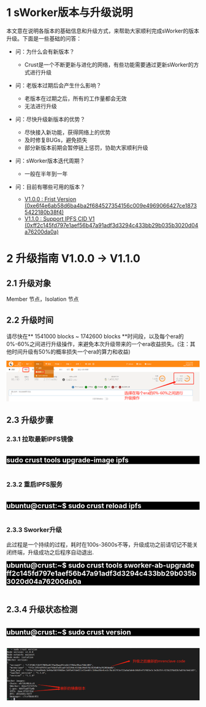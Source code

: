 # **1 sWorker版本与升级说明**
本文意在说明各版本的基础信息和升级方式，来帮助大家顺利完成sWorker的版本升级。下面是一些基础的问答：

- 问：为什么会有新版本？
  - Crust是一个不断更新与进化的网络，有些功能需要通过更新sWorker的方式进行升级

- 问：老版本过期后会产生什么影响？ 
  - 老版本在过期之后，所有的工作量都会无效
  - 无法进行升级

- 问：尽快升级新版本的优势？
  - 尽快接入新功能，获得网络上的优势
  - 及时修复BUGs，避免损失
  - 部分新版本前期会暂停链上惩罚，协助大家顺利升级

- 问：sWorker版本迭代周期？
  - 一般在半年到一年 

- 问：目前有哪些可用的版本？
  - [V1.0.0 : Frist Version (0xe6f4e6ab58d6ba4ba2f684527354156c009e4969066427ce18735422180b38f4)](https://github.com/crustio/crust-sworker/releases/tag/v1.0.0)
  - [V1.1.0 : Support IPFS CID V1 (0xff2c145fd797e1aef56b47a91adf3d3294c433bb29b035b3020d04a76200da0a)](https://github.com/crustio/crust-sworker/releases/tag/v1.1.0)

# **2 升级指南 V1.0.0 -> V1.1.0**

## **2.1 升级对象**
Member 节点，Isolation 节点

## **2.2 升级时间**

请尽快在** 1541000 blocks ~ 1742600 blocks **时间段，以及每个era的0%-60%之间进行升级操作，来避免本次升级带来的一个era收益损失。(注：其他时间升级有50%的概率损失一个era的算力和收益)

![update_time](../assets/update_time_zh.png)

##  **2.3 升级步骤**
### **2.3.1 拉取最新IPFS镜像**

<br>
<div style="background: black; font-size: 18px; font-weight:bold; color: white">sudo crust tools upgrade-image ipfs</div>
<br>

### **2.3.2 重启IPFS服务**
<br>
<div style="background: black; font-size: 18px; font-weight:bold; color: white">ubuntu@crust:~$ sudo crust reload ipfs</div>
<br>

### **2.3.3 Sworker升级**
此过程是一个持续的过程，耗时在100s-3600s不等，升级成功之前请切记不能关闭终端，升级成功之后程序自动退出.
<br>

<div style="background: black; font-size: 18px; font-weight:bold; color: white">ubuntu@crust:~$ sudo crust tools sworker-ab-upgrade ff2c145fd797e1aef56b47a91adf3d3294c433bb29b035b3020d04a76200da0a</div>
<br>

## **2.3.4 升级状态检测**

<br>
<div style="background: black; font-size: 18px; font-weight:bold; color: white">ubuntu@crust:~$ sudo crust version
</div>
<br>

![sworker_version](../assets/sworker_version_zh.png)
